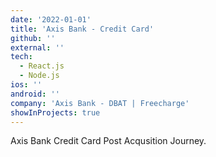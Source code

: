 ```yaml
---
date: '2022-01-01'
title: 'Axis Bank - Credit Card'
github: ''
external: ''
tech:
  - React.js
  - Node.js
ios: ''
android: ''
company: 'Axis Bank - DBAT | Freecharge'
showInProjects: true
---
```


Axis Bank Credit Card Post Acqusition Journey.

